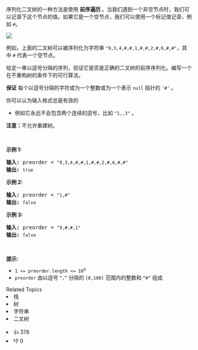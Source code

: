 <p>序列化二叉树的一种方法是使用 <strong>前序遍历 </strong>。当我们遇到一个非空节点时，我们可以记录下这个节点的值。如果它是一个空节点，我们可以使用一个标记值记录，例如 <code>#</code>。</p>

<p><img src="https://assets.leetcode.com/uploads/2021/03/12/pre-tree.jpg" /></p>

<p>例如，上面的二叉树可以被序列化为字符串 <code>"9,3,4,#,#,1,#,#,2,#,6,#,#"</code>，其中 <code>#</code> 代表一个空节点。</p>

<p>给定一串以逗号分隔的序列，验证它是否是正确的二叉树的前序序列化。编写一个在不重构树的条件下的可行算法。</p>

<p><strong>保证</strong> 每个以逗号分隔的字符或为一个整数或为一个表示 <code>null</code> 指针的 <code>'#'</code> 。</p>

<p>你可以认为输入格式总是有效的</p>

<ul>
	<li>例如它永远不会包含两个连续的逗号，比如&nbsp;<code>"1,,3"</code> 。</li>
</ul>

<p><strong>注意：</strong>不允许重建树。</p>

<p>&nbsp;</p>

<p><strong>示例 1:</strong></p>

<pre>
<strong>输入: </strong>preorder = <code>"9,3,4,#,#,1,#,#,2,#,6,#,#"</code>
<strong>输出: </strong><code>true</code></pre>

<p><strong>示例&nbsp;2:</strong></p>

<pre>
<strong>输入: </strong>preorder = <code>"1,#"</code>
<strong>输出: </strong><code>false</code>
</pre>

<p><strong>示例 3:</strong></p>

<pre>
<strong>输入: </strong>preorder = <code>"9,#,#,1"</code>
<strong>输出: </strong><code>false</code>
</pre>

<p>&nbsp;</p>

<p><strong>提示:</strong></p>

<ul>
	<li><code>1 &lt;= preorder.length &lt;= 10<sup>4</sup></code></li>
	<li><code>preorder</code>&nbsp;由以逗号&nbsp;<code>“，”</code> 分隔的 <code>[0,100]</code> 范围内的整数和 <code>“#”</code> 组成</li>
</ul>
<div><div>Related Topics</div><div><li>栈</li><li>树</li><li>字符串</li><li>二叉树</li></div></div><br><div><li>👍 378</li><li>👎 0</li></div>